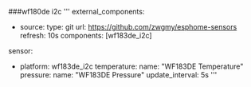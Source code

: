 ###wf180de i2c 
'''
external_components:
  - source:
      type: git
      url: https://github.com/zwgmy/esphome-sensors
    refresh: 10s
    components: [wf183de_i2c]


sensor:

  - platform: wf183de_i2c
    temperature:
      name: "WF183DE Temperature"
    pressure:
      name: "WF183DE Pressure"
    update_interval: 5s 
'''
